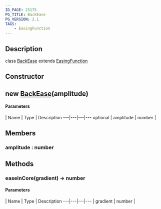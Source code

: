 ```yaml
---
ID_PAGE: 25175
PG_TITLE: BackEase
PG_VERSION: 2.1
TAGS:
    - EasingFunction
---
```

## Description

class [BackEase](/classes/2.5/BackEase) extends [EasingFunction](/classes/2.5/EasingFunction)



## Constructor

## new [BackEase](/classes/2.5/BackEase)(amplitude)



#### Parameters
 | Name | Type | Description
---|---|---|---
optional | amplitude | number |     

## Members

### amplitude : number



## Methods

### easeInCore(gradient) &rarr; number



#### Parameters
 | Name | Type | Description
---|---|---|---
 | gradient | number |     

